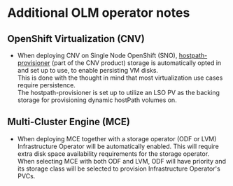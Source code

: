 # Additional OLM operator notes

## OpenShift Virtualization (CNV)
- When deploying CNV on Single Node OpenShift (SNO), [hostpath-provisioner](https://github.com/kubevirt/hostpath-provisioner) (part of the CNV product) storage is automatically opted in and set up to use, to enable persisting VM disks.  
This is done with the thought in mind that most virtualization use cases require persistence.  
The hostpath-provisioner is set up to utilize an LSO PV as the backing storage for provisioning dynamic hostPath volumes on.

## Multi-Cluster Engine (MCE)

- When deploying MCE together with a storage operator (ODF or LVM) Infrastructure Operator will be automatically
enabled. This will require extra disk space availability requirements for the storage operator.
When selecting MCE with both ODF and LVM, ODF will have priority and its storage class will be selected to provision Infrastructure Operator's PVCs.
